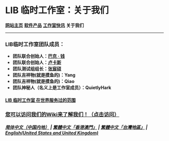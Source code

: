 # LIB 临时工作室：关于我们

**[网站主页](index)** **[软件产品](Software)** **[工作室快讯](News)** **关于我们**

------------

### LIB临时工作室团队成员：

- **团队联合创始人：[巴克 · 钱](introduction/member/Buck_Qian)**
- **团队联合创始人：[卢卡斯](introduction/member/Lucas)**
- **团队测试组组长：[张宸硕](introduction/member/Mike_Zhang)**
- **团队吉祥物(就是摸鱼的)：Yang**
- **团队吉祥物(就是摸鱼的)：Qiao**
- **团队神秘人（名义上是工作室成员）：QuietlyHark**

#### [LIB 临时工作室 在世界服务过的范围](https://libps.github.io/LIBPS_in_the_World.jpg)
### [您可以访问我们的Wiki来了解我们！（点击访问）](/introduction/studio-wiki/wiki-index)

##### [简体中文（中国内地）](About_us) | [繁體中文「香港澳門」](hkmo/About_us) |  [繁體中文「台灣地區」](tw/About_us) | **[English(United States and United Kingdom)](en/About_us)**
